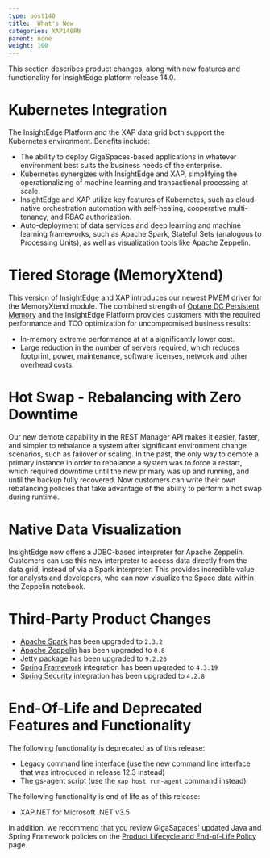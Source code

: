 ```yaml
---
type: post140
title:  What's New
categories: XAP140RN
parent: none
weight: 100
---
```


This section describes product changes, along with new features and functionality for InsightEdge platform release 14.0.

# Kubernetes Integration

The InsightEdge Platform and the XAP data grid both support the Kubernetes environment. Benefits include:
 
- The ability to deploy GigaSpaces-based applications in whatever environment best suits the business needs of the enterprise.
- Kubernetes synergizes with InsightEdge and XAP, simplifying the operationalizing of machine learning and transactional processing at scale.
- InsightEdge and XAP utilize key features of Kubernetes, such as cloud-native orchestration automation with self-healing, cooperative multi-tenancy, and RBAC authorization.
- Auto-deployment of data services and deep learning and machine learning frameworks, such as Apache Spark, Stateful Sets (analogous to Processing Units), as well as visualization tools like Apache Zeppelin.

# Tiered Storage (MemoryXtend)

This version of InsightEdge and XAP introduces our newest PMEM driver for the MemoryXtend module. The combined strength of [Optane DC Persistent Memory](https://newsroom.intel.com/editorials/re-architecting-data-center-memory-storage-hierarchy/) and the InsightEdge Platform provides customers with the required performance and TCO optimization for uncompromised business results: 

- In-memory extreme performance at at a significantly lower cost.
- Large reduction in the number of servers required, which reduces footprint, power, maintenance, software licenses, network and other overhead costs.

# Hot Swap - Rebalancing with Zero Downtime

Our new demote capability in the REST Manager API makes it easier, faster, and simpler to rebalance a system after significant environment change scenarios, such as  failover or scaling. In the past, the only way to demote a primary instance in order to rebalance a system was to force a restart, which required downtime until the new primary was up and running, and until the backup fully recovered. Now customers can write their own rebalancing policies that take advantage of the ability to perform a hot swap during runtime.

# Native Data Visualization

InsightEdge now offers a JDBC-based interpreter for Apache Zeppelin. Customers can use this new interpreter to access data directly from the data grid, instead of via a Spark interpreter. This provides incredible value for analysts and developers, who can now visualize the Space data within the Zeppelin notebook.

# Third-Party Product Changes

* [Apache Spark](https://spark.apache.org/) has been upgraded to `2.3.2`
* [Apache Zeppelin](https://zeppelin.apache.org/) has been upgraded to `0.8`
* [Jetty](http://www.eclipse.org/jetty/) package has been upgraded to `9.2.26`
* [Spring Framework](https://projects.spring.io/spring-framework/) integration has been upgraded to `4.3.19`
* [Spring Security](http://projects.spring.io/spring-security/) integration has been upgraded to `4.2.8`

# End-Of-Life and Deprecated Features and Functionality

The following functionality is deprecated as of this release:

- Legacy command line interface (use the new command line interface that was introduced in release 12.3 instead)
- The gs-agent script (use the `xap host run-agent` command instead)

The following functionality is end of life as of this release:

- XAP.NET for Microsoft .NET v3.5

In addition, we recommend that you review GigaSapaces' updated Java and Spring Framework policies on the [Product Lifecycle and End-of-Life Policy](/release_notes/lifecycle.html) page.








